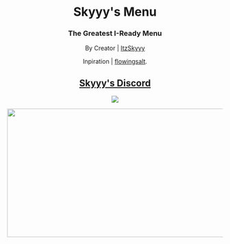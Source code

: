 <h1 align="center">Skyyy's Menu</h1>
<h3 align="center">The Greatest I-Ready Menu</h3>
<p align="center">By Creator | <a href="https://github.com/ItzSkyyy/">ItzSkyyy</a>
<p></p>
<p align="center">Inpiration | <a href="https://github.com/flowingsalt">flowingsalt</a>.
<h2 align="center"><a href="https://discord.gg/DufFxxucHA">Skyyy's Discord</a></h2>

<p align="center">
        <a href="https://discord.gg/https://discord.gg/DufFxxucHA">
	       <img src="https://img.shields.io/discord/1082512666276401224?label=discord&logo=discord">
        </a>
</p>
<p align="center">
<img width="600" height="300" src="https://res.cloudinary.com/dvuzxoi9v/image/upload/v1678162087/Untitled_gv7yqc.png">
</p>
